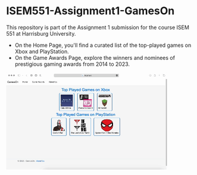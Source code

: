 # ISEM551-Assignment1-GamesOn
This repository is part of the Assignment 1 submission for the course ISEM 551 at Harrisburg University.

- On the Home Page, you'll find a curated list of the top-played games on Xbox and PlayStation.
- On the Game Awards Page, explore the winners and nominees of prestigious gaming awards from 2014 to 2023.

![Demo](https://github.com/sahilsood/ISEM551-Assignment1-GamesOn/blob/main/demo.gif)
